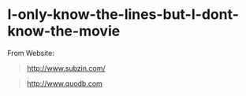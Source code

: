 # I-only-know-the-lines-but-I-dont-know-the-movie

From Website:

> http://www.subzin.com/ 

> http://www.quodb.com
